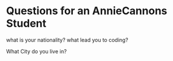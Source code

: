 # Questions for an AnnieCannons Student
what is your nationality?
what lead you to coding?

What City do you live in?